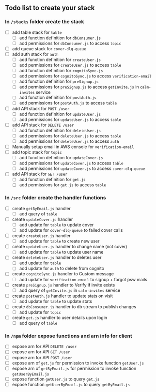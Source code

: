 ## Todo list to create your stack

### In `/stacks` folder create the stack
  - [ ] add table stack for `table`
    - [ ] add function definition for `dbConsumer.js`
    - [ ] add permissions for `dbConsumer.js` to access `topic`
  - [ ] add queue stack for `cover-dlq-queue`
  - [ ] add auth stack for `auth`
    - [ ] add function definition for `createUser.js`
    - [ ] add permissions for `createUser.js` to access `table`
    - [ ] add function definition for `cognitoSync.js`
    - [ ] add permissions for `cognitoSync.js` to access `verification-email`
    - [ ] add function definition for `preSignup.js`
    - [ ] add permissions for `preSignup.js` to access `getInvite.js` in `calm-invites` service
    - [ ] add function definition for `postAuth.js`
    - [ ] add permissions for `postAuth.js` to access `table`
  - [ ] add API stack for `POST /user`
    - [ ] add function definition for `updateUser.js`
    - [ ] add permissions for `updateUser.js` to access `table`
  - [ ] add API stack for `DELETE /user`
    - [ ] add function definition for `deleteUser.js`
    - [ ] add permissions for `deleteUser.js` to access `table`
    - [ ] add permissions for `deleteUser.js` to access `auth`
  - [ ] Manually setup email in AWS console for `verification-email`
  - [ ] add topic stack for `topic`
    - [ ] add function definition for `updateCover.js`
    - [ ] add permissions for `updateCover.js` to access `table`
    - [ ] add permissions for `updateCover.js` to access `cover-dlq-queue`
  - [ ] add API stack for `GET /user`
    - [ ] add function definition for `get.js`
    - [ ] add permissions for `get.js` to access `table`

### In `/src` folder create the handler functions
  - [ ] create `getByEmail.js` handler
    - [ ] add query of `table`
  - [ ] create `updateCover.js` handler
    - [ ] add update for `table` to update cover
    - [ ] add update for `cover-dlq-queue` to failed cover calls
  - [ ] create `createUser.js` handler
    - [ ] add update for `table` to create new user
  - [ ] create `updateUser.js` handler to change name (not cover)
    - [ ] add update for `table` to update user name
  - [ ] create `deleteUser.js` handler to deletes user
    - [ ] add update for `table`
    - [ ] add update for `auth` to delete from cognito
  - [ ] create `cognitoSync.js` handler to Custom message
    - [ ] add update for `verification-email` to signup + forgot psw mails
  - [ ] create `preSignup.js` handler to Verify if invite exists
    - [ ] add query of `getInvite.js` in `calm-invites` service
  - [ ] create `postAuth.js` handler to update stats on visit
    - [ ] add update for `table` to update stats
  - [ ] create `dbConsumer.js` handler to db stream to publish changes
    - [ ] add update for `topic`
  - [ ] create `get.js` handler to user details upon login
    - [ ] add query of `table`

### In `/npm` folder expose functions and arn info for client
  - [ ] expose arn for API `DELETE /user`
  - [ ] expose arn for API `GET /user`
  - [ ] expose arn for API `POST /user`
  - [ ] expose arn of `get.js` for permission to invoke function `getUser.js`
  - [ ] expose arn of `getByEmail.js` for permission to invoke function `getUserByEmail.js`
  - [ ] expose function `getUser.js` to query `get.js`
  - [ ] expose function `getUserByEmail.js` to query `getByEmail.js`
